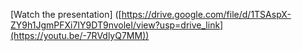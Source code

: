 [Watch the presentation]
([https://drive.google.com/file/d/1TSAspX-ZY9h1JgmPFXi7IY9DT9nvoleI/view?usp=drive_link](https://youtu.be/-7RVdlyQ7MM))
